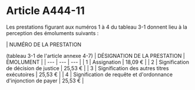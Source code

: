 # Article A444-11

Les prestations figurant aux numéros 1 à 4 du tableau 3-1 donnent lieu à la perception des émoluments suivants :

|
NUMÉRO DE LA PRESTATION

(tableau 3-1 de l'article annexe 4-7) |
DÉSIGNATION DE LA PRESTATION |
ÉMOLUMENT |
| --- | --- | --- |
|
1 |
Assignation |
18,09 € |
|
2 |
Signification de décision de justice |
25,53 € |
|
3 |
Signification des autres titres exécutoires |
25,53 € |
|
4 |
Signification de requête et d'ordonnance d'injonction de payer |
25,53 € |
